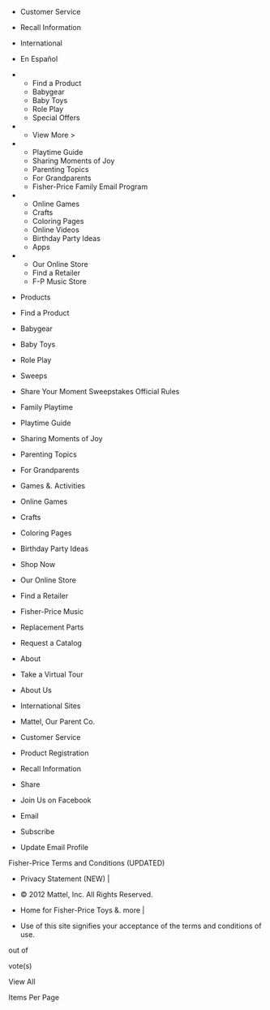 *   Customer Service
*   Recall Information
*   International
*   En Español

*   *   Find a Product
    *   Babygear
    *   Baby Toys
    *   Role Play
    *   Special Offers
    
*   *   View More >
    
*   *   Playtime Guide
    *   Sharing Moments of Joy
    *   Parenting Topics
    *   For Grandparents
    *   Fisher-Price Family Email Program
    
*   *   Online Games
    *   Crafts
    *   Coloring Pages
    *   Online Videos
    *   Birthday Party Ideas
    *   Apps
    
*   *   Our Online Store
    *   Find a Retailer
    *   F-P Music Store
    

*   Products
*   Find a Product
*   Babygear
*   Baby Toys
*   Role Play

*   Sweeps
*   Share Your Moment Sweepstakes Official Rules

*   Family Playtime
*   Playtime Guide
*   Sharing Moments of Joy
*   Parenting Topics
*   For Grandparents

*   Games &. Activities
*   Online Games
*   Crafts
*   Coloring Pages
*   Birthday Party Ideas

*   Shop Now
*   Our Online Store
*   Find a Retailer
*   Fisher-Price Music
*   Replacement Parts
*   Request a Catalog

*   About
*   Take a Virtual Tour
*   About Us
*   International Sites
*   Mattel, Our Parent Co.

*   Customer Service

*   Product Registration

*   Recall Information

*   Share
*   Join Us on Facebook

*   Email
*   Subscribe
*   Update Email Profile

Fisher-Price Terms and Conditions (UPDATED)

*   Privacy Statement (NEW) |
*   © 2012 Mattel, Inc. All Rights Reserved.

*   Home for Fisher-Price Toys &. more |
*   Use of this site signifies your acceptance of the terms and conditions of use.

out of

vote(s)

View All

Items Per Page